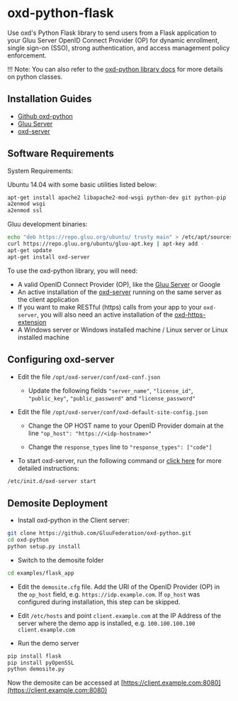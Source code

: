 # oxd-python-flask

Use oxd's Python Flask library to send users from a Flask application to your Gluu Server OpenID Connect Provider (OP) for dynamic enrollment, single sign-on (SSO), strong authentication, and access management policy enforcement. 

!!! Note:
    You can also refer to the [oxd-python library docs](../../languages/python/index.md) for more details on python classes.

## Installation Guides

- [Github oxd-python](https://github.com/GluuFederation/oxd-python)
- [Gluu Server](https://gluu.org/docs/ce/3.1.4/installation-guide/install/)
- [oxd-server](../../../install/index.md)


## Software Requirements

System Requirements:

Ubuntu 14.04 with some basic utilities listed below:

```bash
apt-get install apache2 libapache2-mod-wsgi python-dev git python-pip
a2enmod wsgi
a2enmod ssl
```

Gluu development binaries:

```bash
echo "deb https://repo.gluu.org/ubuntu/ trusty main" > /etc/apt/sources.list.d/gluu-repo.list
curl https://repo.gluu.org/ubuntu/gluu-apt.key | apt-key add -
apt-get update
apt-get install oxd-server
```

To use the oxd-python library, you will need:

- A valid OpenID Connect Provider (OP), like the [Gluu Server](https://gluu.org/gluu-server) or Google    
- An active installation of the [oxd-server](../../../install/index.md) running on the same server as the client application
- If you want to make RESTful (https) calls from your app to your `oxd-server`, you will also need an active installation of the [oxd-https-extension](../../../oxd-https/start/index.md)
- A Windows server or Windows installed machine / Linux server or Linux installed machine


## Configuring oxd-server

- Edit the file `/opt/oxd-server/conf/oxd-conf.json` 

    - Update the following fields `"server_name"`, `"license_id"`, `"public_key"`, `"public_password"` and `"license_password"`

- Edit the file `/opt/oxd-server/conf/oxd-default-site-config.json`

    - Change the OP HOST name to your OpenID Provider domain at the line `"op_host": "https://<idp-hostname>"`

    - Change the `response_types` line to `"response_types": ["code"]`

- To start oxd-server, run the following command or [click here](../../../install/index.md) for more detailed instructions:

```bash
/etc/init.d/oxd-server start
```

## Demosite Deployment


- Install oxd-python in the Client server:

```bash
git clone https://github.com/GluuFederation/oxd-python.git
cd oxd-python
python setup.py install
```

- Switch to the demosite folder

```bash
cd examples/flask_app
```

- Edit the `demosite.cfg` file. Add the URI of the OpenID Provider (OP) in the `op_host` field, e.g. `https://idp.example.com`. If `op_host` was configured during installation, this step can be skipped.
  
- Edit `/etc/hosts` and point `client.example.com` at the IP Address of the server where the demo app is installed, e.g. `100.100.100.100 client.example.com`

- Run the demo server

```bash
pip install flask
pip install pyOpenSSL
python demosite.py
```

Now the demosite can be accessed at [https://client.example.com:8080](https://client.example.com:8080)
